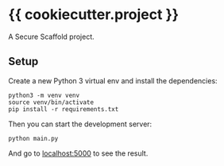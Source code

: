 # {{ cookiecutter.project }}

A Secure Scaffold project.

## Setup

Create a new Python 3 virtual env and install the dependencies:

    python3 -m venv venv
    source venv/bin/activate
    pip install -r requirements.txt

Then you can start the development server:

    python main.py

And go to [localhost:5000](localhost:5000) to see the result.
